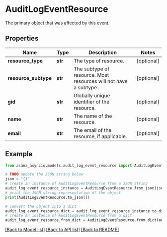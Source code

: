 # AuditLogEventResource

The primary object that was affected by this event.

## Properties

Name | Type | Description | Notes
------------ | ------------- | ------------- | -------------
**resource_type** | **str** | The type of resource. | [optional] 
**resource_subtype** | **str** | The subtype of resource. Most resources will not have a subtype. | [optional] 
**gid** | **str** | Globally unique identifier of the resource. | [optional] 
**name** | **str** | The name of the resource. | [optional] 
**email** | **str** | The email of the resource, if applicable. | [optional] 

## Example

```python
from asana_asyncio.models.audit_log_event_resource import AuditLogEventResource

# TODO update the JSON string below
json = "{}"
# create an instance of AuditLogEventResource from a JSON string
audit_log_event_resource_instance = AuditLogEventResource.from_json(json)
# print the JSON string representation of the object
print(AuditLogEventResource.to_json())

# convert the object into a dict
audit_log_event_resource_dict = audit_log_event_resource_instance.to_dict()
# create an instance of AuditLogEventResource from a dict
audit_log_event_resource_from_dict = AuditLogEventResource.from_dict(audit_log_event_resource_dict)
```
[[Back to Model list]](../README.md#documentation-for-models) [[Back to API list]](../README.md#documentation-for-api-endpoints) [[Back to README]](../README.md)


